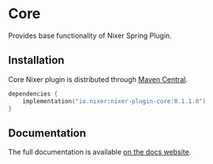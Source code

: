 # Core

Provides base functionality of Nixer Spring Plugin.

## Installation

Core Nixer plugin is distributed through [Maven Central](https://search.maven.org/search?q=g:io.nixer).

```kotlin
dependencies {
    implementation("io.nixer:nixer-plugin-core:0.1.1.0")
}
```

## Documentation

The full documentation is available [on the docs website](https://nixer-io.github.io/).
